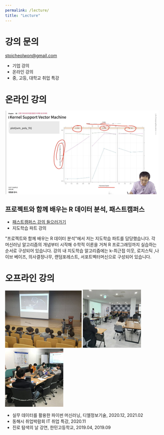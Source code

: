 ```yaml
---
permalink: /lecture/
title: "Lecture"
---
```


# 강의 문의    

stoicheolwon@gmail.com

* 기업 강의 
* 온라인 강의
* 중, 고등, 대학교 취업 특강 

# 온라인 강의  

<center><img src="/assets/images/profile/r_lecture02.JPG" width="500"></center> 

## 프로젝트와 함께 배우는 R 데이터 분석, 패스트캠퍼스

* [패스트캠퍼스 강의 들으러가기](https://www.fastcampus.co.kr/data_online_rdata)
* 지도학습 파트 강의

"프로젝트와 함께 배우는 R 데이터 분석"에서 저는 지도학습 파트를 담당했습니다. 
각 머신러닝 알고리즘의 개념부터 시작해 수학적 이론을 거쳐 R 프로그래밍까지 실습하는 순서로 구성되어 있습니다. 
강의 내 지도학습 알고리즘에는 k-최근접 이웃, 로지스틱 ,나이브 베이즈, 의사결정나무, 랜덤포레스트, 서포트벡터머신으로 구성되어 있습니다. 

# 오프라인 강의  

<img src="/assets/images/profile/special_lecture01.jpg" width="250" /> <img src="/assets/images/profile/special_lecture02.jpg" width="190" /> <img src="/assets/images/profile/company_lecture01.jpg" width="190" />  

* 실무 데이터를 활용한 파이썬 머신러닝, 디엘정보기술, 2020.12, 2021.02
* 동해시 취업박람회 IT 취업 특강, 2020.11
* 진로 탐색의 날 강연, 한민고등학교, 2019.04, 2019.09


